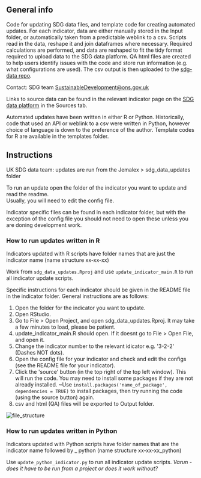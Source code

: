 ## General info ## 
Code for updating SDG data files, and template code for creating automated updates. For each indicator, data are either manually stored in the Input folder, or automatically taken from a predictable weblink to a csv. Scripts read in the data, reshape it and join dataframes where necessary. Required calculations are performed, and data are reshaped to fit the tidy format required to upload data to the SDG data platform. QA html files are created to help users identify issues with the code and store run information (e.g. what configurations are used). The csv output is then uploaded to the [sdg-data repo](https://github.com/ONSdigital/sdg-data/).

Contact: SDG team
SustainableDevelopment@ons.gov.uk

Links to source data can be found in the relevant indicator page on the [SDG data platform](https://sdgdata.gov.uk/) in the Sources tab.
  
Automated updates have been written in either R or Python. Historically, code that used an API or weblink to a csv were written in Python,
however choice of language is down to the preference of the author. Template codes for R are available in the templates folder. 
  
   
## Instructions ##
UK SDG data team: updates are run from the Jemalex > sdg_data_updates folder
  
To run an update open the folder of the indicator you want to update and read the readme.  
Usually, you will need to edit the config file.

Indicator specific files can be found in each indicator folder, 
but with the exception of the config file you should not need to open these unless you are doning development work. 

### How to run updates written in R ###
Indicators updated with R scripts have folder names that are just the indicator name (name structure xx-xx-xx)

Work from `sdg_data_updates.Rproj` and use `update_indicator_main.R` to run all indicator update scripts. 
  
Specific instructions for each indicator should be given in the README file in the indicator folder. General instructions are as follows:  
  
1) Open the folder for the indicator you want to update.
2) Open RStudio.
3) Go to File > Open Project, and open sdg_data_updates.Rproj. It may take a few minutes to load, please be patient. 
4) update_indicator_main.R should open. If it doesnt go to File > Open File, and open it.
5) Change the indicator number to the relevant idicator e.g. '3-2-2' (Dashes NOT dots).
6) Open the config file for your indicator and check and edit the configs (see the README file for your indicator).
7) Click the 'source' button (in the top right of the top left window). This will run the code. You may need to install some packages if they are not already installed. ~Use `install.packages('name_of_package', dependencies = TRUE)` to install packages, then try running the code (using the source button) again.
8) csv and html (QA) files will be exported to Output folder.

![file_structure](https://user-images.githubusercontent.com/52452377/154540640-0ed8c673-60fa-4286-8c13-7009de6f620f.JPG)


### How to run updates written in Python ###
Indicators updated with Python scripts have folder names that are the indicator name followed by _ python (name structure xx-xx-xx_python)

Use `update_python_indicator.py` to run all indicator update scripts. *Varun - does it have to be run from a project or does it work without?*



